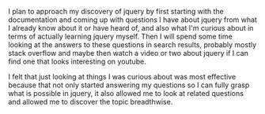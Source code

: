 I plan to approach my discovery of jquery by first starting with the documentation and coming up with questions I have about jquery from what I already know about it or have heard of, and also what I'm curious about in terms of actually learning jquery myself.  Then I will spend some time looking at the answers to these questions in search results, probably mostly stack overflow and maybe then watch a video or two about jquery if I can find one that looks interesting on youtube.  



I felt that just looking at things I was curious about was most effective because that not only started answering my questions so I can fully grasp what is possible in jquery, it also allowed me to look at related questions and allowed me to discover the topic breadthwise.  

